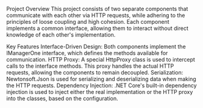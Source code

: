 Project Overview
This project consists of two separate components that communicate with each other via HTTP requests, while adhering to the principles of loose coupling and high cohesion. Each component implements a common interface, allowing them to interact without direct knowledge of each other's implementation.

Key Features
Interface-Driven Design: Both components implement the IManagerOne interface, which defines the methods available for communication.
HTTP Proxy: A special HttpProxy class is used to intercept calls to the interface methods. This proxy handles the actual HTTP requests, allowing the components to remain decoupled.
Serialization: Newtonsoft.Json is used for serializing and deserializing data when making the HTTP requests.
Dependency Injection: .NET Core's built-in dependency injection is used to inject either the real implementation or the HTTP proxy into the classes, based on the configuration.
